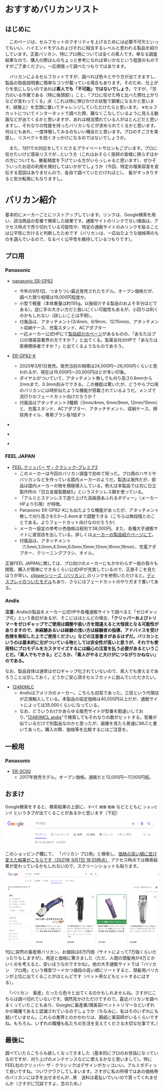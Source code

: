 # おすすめバリカンリスト
## はじめに
　このページは、セルフカットのクオリティを上げるためには必要不可欠といってもいい、ハイエンドモデルおよびそれに相当するレベルと思われる製品を紹介しています。正直バリカン、特にプロ用については全くの素人です。単なる調査結果なので、購入の際ほんのちょっと参考になれば幸いかなという程度のものですがご了承ください。一応頑張って調べたつもりではあります。

　バリカンによるセルフカットですが、調べれば色々とやり方が出てきますし、製品の取扱説明書に簡単なコツが載っている場合もあります。そのため、仕上がりを気にしないのであれば**素人でも「不可能」ではないでしょう**。ですが、「労力のいる作業である（特に後頭部）」こと、「プロに任せた時と比べた際仕上がりなどが変わってくる」点（これは特に伸びかけの状態で顕著になるかと思います。経験上）を念頭に置いてチャレンジしていただけたらと思います。
※セルフカットについてインターネットで調べた際、難なくこなしているように見える動画などが出てくるかと思いますが、あれは相当慣れている人がほとんどだと思いますし、それなりの性能を持ったバリカンなどが求められてくるかと思います。何はともあれ、一度体験してみるのもいい機会だと思います。プロのすごさを実感し、リスペクトを抱くきっかけになるのではないでしょうか。

　また、1対1での対応をしてくださるプライベートサロンもございます。プロに任せたいけど感染リスクが…という方（これはおそらく医師の皆様に限らずほかの方についても、散髪頻度を下げている方がいらっしゃると思います）、ぜひそういったお店の利用を検討してはいかがでしょうか（今回、特定の理美容室を宣伝する意図はありませんので、各自で調べていただければと）。　髪がすっきりすると気分転換にもなりますし。
 
# バリカン紹介
基本的にメーカーごとにリストアップしています。リンクは、Google検索を用い、該当商品の型番で検索した結果です。通販サイトのリンクでない理由は、アクセス時点で売り切れている可能性や、特定の通販サイトのみリンクを貼ることは公平性に欠けると判断したためです（バリカンは、一応似たような価格帯のものを選んでいるので、なるべく公平性を維持しているつもりです）。

## プロ用
### Panasonic
- [panasonic ER-GP62](https://www.google.com/search?q=ER-GP62&ei=p24zYYWUJO2Tr7wPsaSlsAY&oq=ER-GP62&gs_lcp=Cgdnd3Mtd2l6EANKBAhBGABQAFgAYOcIaABwAHgAgAEAiAEAkgEAmAEAwAEB&sclient=gws-wiz&ved=0ahUKEwjFg9PZsOXyAhXtyYsBHTFSCWYQ4dUDCA4&uact=5)
  - 今年の9月1日、つまりつい最近発売されたモデル。オープン価格だが、調べた限り相場は19,000円程度か。
  - 小型で軽量（本体重量は約155g。以後紹介する製品のおよそ半分ほどである）。逆に手の大きい方だと扱いにくい可能性もあるが、小回りは利くのかもしれない（詳しいことは不明）。
  - 付属品は、アタッチメント(3/4mm、6/9mm、12/15mm)、アタッチメント収納ケース、充電スタンド、ACアダプター
  - 一応メーカー公式HPにて[製品紹介のページ](https://panasonic.jp/mens/pro/products/ER-GP62.html)があるものの、「あなたはプロの理美容業界の方ですか？」と出てくる。製薬会社のHPで「あなたは医療関係者ですか？」と出てくるようなものであろう。

- [ER-GP82-K](https://www.google.com/search?q=ER-GP82-K&oq=ER-GP82-K&aqs=chrome..69i57j69i61j69i60j69i61&sourceid=chrome&ie=UTF-8)
  - 2020年3月1日発売。発売当初の相場は24,000円～26,000円くらいと思われるが、現在は19,000円～20,000円ほどが多い印象。
  - ダイヤルがついていて、アタッチメント無しでも刈り高さ0.8mmから2mmまで、0.3mm刻みでできる。この機能は驚いたが、どうやらプロ用のバリカンには時折似たような機能が搭載されているようだ。メンズで流行りのフェードカット向けだろうか？
  - 付属品はアタッチメント3種類（3mm/4mm, 6mm/9mm, 12mm/15mm）と、充電スタンド、ACアダプター、アタッチチメント、収納ケース、掃除用オイル、専用ブラシ各1個ずつ
- [](url)

- 
- [](url)
### FEEL JAPAN
- [FEEL クリッパー ザ・クラシック-プレミア2](https://www.google.com/search?q=FEEL+%E3%82%AF%E3%83%AA%E3%83%83%E3%83%91%E3%83%BC+%E3%82%B6%E3%83%BB%E3%82%AF%E3%83%A9%E3%82%B7%E3%83%83%E3%82%AF+-+%E3%83%97%E3%83%AC%E3%83%9F%E3%82%A22&oq=FEEL%E3%80%80%E3%82%AF%E3%83%AA%E3%83%83%E3%83%91%E3%83%BC%E3%80%80%E3%82%B6%E3%83%BB%E3%82%AF%E3%83%A9%E3%82%B7%E3%83%83%E3%82%AF++-+%E3%83%97%E3%83%AC%E3%83%9F%E3%82%A22&aqs=chrome.0.69i59.543j0j9&sourceid=chrome&ie=UTF-8)
  - このメーカーは今回のバリカン調査で初めて知った。プロ用のハサミやバリカンなどを作っている国内メーカーのようだ。製造は海外だが、部品は国内メーカーの物を積極導入している。例えば本製品では刃に日立製作所の「日立金属製銀紙5」というステンレス鋼を使っている。
  - 「アルミとステンレスで造り上げた高級感あふれるボディー」（メーカーHPより引用）が特徴。
  - Panasonic ER-GP82-Kにも似たような機能があったが、アタッチメント無しで刈り高さを0.5〜2.4mmまで調整できる（こちらは無段階とのことである。よりフェードカット向けなのだろうか）
  - メーカー設定の参考小売価格は税別で38,000円。また、各種大手通販サイトに直営店を出している。詳しくは[メーカーの製品紹介ページにて](https://www.feelscissors.jp/clipper-premier)。
  - 付属品は、アタッチメント（1.5mm,3.0mm,4.5mm,6.0mm,10mm,13mm,16mm,19mm）、充電アダプター、クリーニングブラシ、オイル。
 
 正直FEEL JAPANに関しては、プロ向けのメーカーにもかかわらず一般の我々も閲覧、購入が簡単にできるくらい公式HPが充実しているので、正直そこを見たほうが早い。[clipperシリーズ（バリカン）](https://www.feelscissors.jp/clipper)のリンクを参照いただけると。[ディスプレイのついたモデル](https://www.feelscissors.jp/clipper-p28)もあり、さらにはフェードカットのやり方まで書いてある。
 
### Andis
**注意:** Andisの製品をメーカー公式HPや各種通販サイトで調べると「ゼロギャップ可」という表記があるが、そこにはほとんどの場合、**「クリッパーおよびトリマーをゼロギャップでご使用は調整や扱い方を間違えると大怪我となる可能性がありますので、未経験あるいは経験の浅い方は経験者の指導、アドバイスを受け危険を熟知した上でご使用ください」**などの注意書きがあるはずだ。バリカンというのは基本的に刃がついている物としては安全性が高いと思うが、それでも使用特にプロモデルをカスタマイズするには細心の注意を払う必要があるということだ。**「素人でもできる」どころか、「素人がやると大けがにつながりかねない」のである。**

なお、製品自体は通常はゼロギャップ化されていないので、素人でも使えるであろうことは示しておく。どうかご安心頂きセルフカットに励んでいただきたい。
- [12480MLC](https://www.google.com/search?q=12480MLC&oq=12&aqs=chrome.0.69i59l3j69i57j69i60l3j69i61.2395j0j9&sourceid=chrome&ie=UTF-8)
  - Andisはアメリカのメーカー。こちらも初耳であった。三信という代理店が正規輸入している。本製品の設定価格は40,000円以上だが、通販サイトによっては35,000くらいになっている。
  - なお、どういうわけかあらゆる販売サイトが型番を勘違いしており、”[12480MCL andis](https://www.google.com/search?q=12480MCL+andis&oq=12480MCL+andis&aqs=chrome..69i57j35i39j69i61l3.7857j0j9&sourceid=chrome&ie=UTF-8)”で検索してもそれなりの数がヒットする。型番が似ているだけで別製品なのかと思ったが、画像を見たら普通にMLCと書いてあった。購入の際、価格等を比較するにはご注意を。

## 一般用
### Panasonic
- [ER-SC60](https://www.google.com/search?q=ER-SC60-S&oq=ER-SC60-S&aqs=chrome..69i57j69i61l3&sourceid=chrome&ie=UTF-8)
  - 2017年発売モデル。オープン価格。通販だと13,000円～17,000円程。

## おまけ
Google検索をすると、検索結果の上部に、`すべて` `画像` `動画` などとともに `ショッピング` というタブが出てくることがあるかと思います（下記）
![](./google_search.png)

このショッピング欄にて、
「バリカン プロ用」と検索し、[価格の高い順に並び変えた結果がこちらです（2021年 9月7日 16:55時点）](https://www.google.com/search?q=%E3%83%90%E3%83%AA%E3%82%AB%E3%83%B3%E3%80%80%E3%83%97%E3%83%AD%E7%94%A8&biw=1280&bih=587&tbm=shop&sxsrf=AOaemvIr4h-5ilNcLEje5DsNxnhjQ1iDHg:1630999088767&tbs=p_ord:pd&ei=MBI3YbCfLoyb-Aaak57oBA&ved=0ahUKEwiw98GKqezyAhWMDd4KHZqJB00Quw0IngYoAg)
アクセス時点では検索結果が変わっているかもしれないので、スクリーンショットも貼ります。
![](./Most_expensive_BARIKAN_inGoogle.png)

1位に突然の畜産用バリカン。お値段は8万円弱（サイトによって7万強くらいだったりもしますが）。用途と価格に驚きました（ただ、人間の頭髪用が4万とかいくのを考えると、安いほうなのですかね）。他の大手通販サイトでは「バリカン　プロ用」という検索ワードかつ値段の高い順にソートすると、頭髪用バリカンが上位に出てくることがほとんどです（ペット用などもヒットするにはする）。

　「バリカン　畜産」だったら色々と出てくるのかもしれませんね。さすがにこちらは調べ切れていないです。偶然見かけただけですので。最近バリカンを調べまくっていたこともあり、Googleに畜産業/理美容/ペットトリマーなどいずれかの職種であると認識されているのでしょうか（ちなみに、私はそのいずれにも就いていません。これらの業界とのかかわりは、親戚に美容師がいるくらいですね。もちろん、いずれの職種も私たちの生活を支えてくださる大切な仕事です。）
## 最後に
 調べていたらこちらも欲しくなってきました（基本的にプロのお世話になっているのですが、刈り上げのメンテナンスなどに使えるかなと思いまして）。特にFEEL社のクリッパー ザ・クラシックはデザインがカッコいい。アルミボディって良いですね。ついワクワクしてしまいます。さすがに私の所得ではあの価格帯のバリカンには手を出せませんが…笑　送料は着払いでいいので買ってくれませんか（さすがに冗談ですよ、念のため。）
